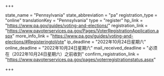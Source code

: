 +++

state_name = "Pennsylvania"
state_abbreviation = "pa"
registration_type = "online"
translationKey = "Pennsylvania"
type = "register"
hp_link = "https://www.pa.gov/guides/voting-and-elections/"
registration_link = "https://www.pavoterservices.pa.gov/Pages/VoterRegistrationApplication.aspx"
more_info_link = "https://www.pa.gov/guides/voting-and-elections/#RegisteringtoVote"
ip_deadline = "2022年10月24日星期六"
online_deadline = "2022年10月24日星期六"
mail_received_deadline = "必须在（2022年10月24日星期六）之前收到"
confirm_registration_link = "https://www.pavoterservices.pa.gov/pages/voterregistrationstatus.aspx"

+++